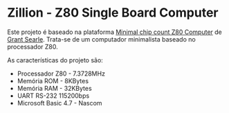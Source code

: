 # Zillion - Z80 Single Board Computer

Este projeto é baseado na plataforma [Minimal chip count Z80 Computer](http://searle.hostei.com/grant/z80/SimpleZ80_32K.html) de [Grant Searle](http://searle.hostei.com/grant/). Trata-se de um computador minimalista baseado no processador Z80.

As características do projeto são:
* Processador Z80 - 7.3728MHz
* Memória ROM - 8KBytes
* Memória RAM - 32KBytes
* UART RS-232 115200bps
* Microsoft Basic 4.7 - Nascom
